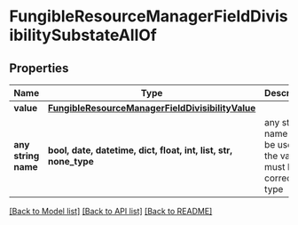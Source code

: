 # FungibleResourceManagerFieldDivisibilitySubstateAllOf


## Properties
Name | Type | Description | Notes
------------ | ------------- | ------------- | -------------
**value** | [**FungibleResourceManagerFieldDivisibilityValue**](FungibleResourceManagerFieldDivisibilityValue.md) |  | 
**any string name** | **bool, date, datetime, dict, float, int, list, str, none_type** | any string name can be used but the value must be the correct type | [optional]

[[Back to Model list]](../README.md#documentation-for-models) [[Back to API list]](../README.md#documentation-for-api-endpoints) [[Back to README]](../README.md)


